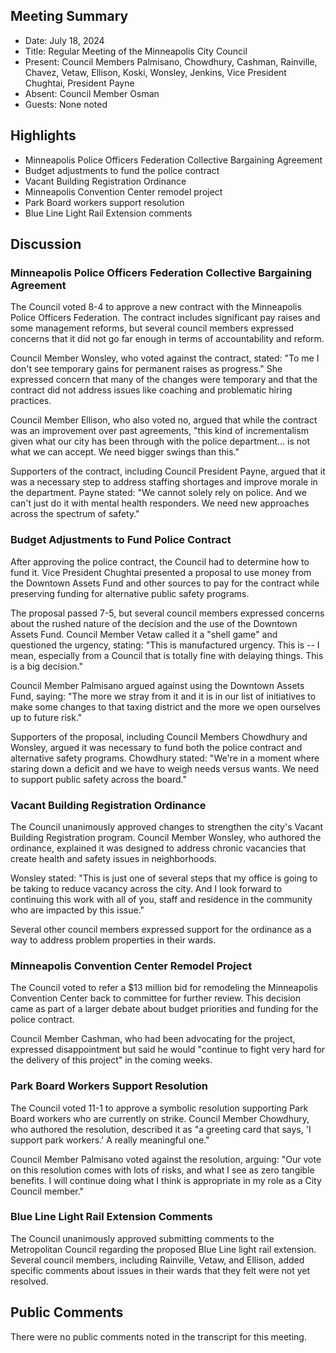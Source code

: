 ## Meeting Summary

- Date: July 18, 2024
- Title: Regular Meeting of the Minneapolis City Council
- Present: Council Members Palmisano, Chowdhury, Cashman, Rainville, Chavez, Vetaw, Ellison, Koski, Wonsley, Jenkins, Vice President Chughtai, President Payne
- Absent: Council Member Osman
- Guests: None noted

## Highlights

- Minneapolis Police Officers Federation Collective Bargaining Agreement
- Budget adjustments to fund the police contract
- Vacant Building Registration Ordinance
- Minneapolis Convention Center remodel project
- Park Board workers support resolution
- Blue Line Light Rail Extension comments

## Discussion

### Minneapolis Police Officers Federation Collective Bargaining Agreement

The Council voted 8-4 to approve a new contract with the Minneapolis Police Officers Federation. The contract includes significant pay raises and some management reforms, but several council members expressed concerns that it did not go far enough in terms of accountability and reform.

Council Member Wonsley, who voted against the contract, stated: "To me I don't see temporary gains for permanent raises as progress." She expressed concern that many of the changes were temporary and that the contract did not address issues like coaching and problematic hiring practices.

Council Member Ellison, who also voted no, argued that while the contract was an improvement over past agreements, "this kind of incrementalism given what our city has been through with the police department... is not what we can accept. We need bigger swings than this."

Supporters of the contract, including Council President Payne, argued that it was a necessary step to address staffing shortages and improve morale in the department. Payne stated: "We cannot solely rely on police. And we can't just do it with mental health responders. We need new approaches across the spectrum of safety."

### Budget Adjustments to Fund Police Contract 

After approving the police contract, the Council had to determine how to fund it. Vice President Chughtai presented a proposal to use money from the Downtown Assets Fund and other sources to pay for the contract while preserving funding for alternative public safety programs.

The proposal passed 7-5, but several council members expressed concerns about the rushed nature of the decision and the use of the Downtown Assets Fund. Council Member Vetaw called it a "shell game" and questioned the urgency, stating: "This is manufactured urgency. This is -- I mean, especially from a Council that is totally fine with delaying things. This is a big decision."

Council Member Palmisano argued against using the Downtown Assets Fund, saying: "The more we stray from it and it is in our list of initiatives to make some changes to that taxing district and the more we open ourselves up to future risk."

Supporters of the proposal, including Council Members Chowdhury and Wonsley, argued it was necessary to fund both the police contract and alternative safety programs. Chowdhury stated: "We're in a moment where staring down a deficit and we have to weigh needs versus wants. We need to support public safety across the board."

### Vacant Building Registration Ordinance

The Council unanimously approved changes to strengthen the city's Vacant Building Registration program. Council Member Wonsley, who authored the ordinance, explained it was designed to address chronic vacancies that create health and safety issues in neighborhoods.

Wonsley stated: "This is just one of several steps that my office is going to be taking to reduce vacancy across the city. And I look forward to continuing this work with all of you, staff and residence in the community who are impacted by this issue."

Several other council members expressed support for the ordinance as a way to address problem properties in their wards.

### Minneapolis Convention Center Remodel Project

The Council voted to refer a $13 million bid for remodeling the Minneapolis Convention Center back to committee for further review. This decision came as part of a larger debate about budget priorities and funding for the police contract.

Council Member Cashman, who had been advocating for the project, expressed disappointment but said he would "continue to fight very hard for the delivery of this project" in the coming weeks.

### Park Board Workers Support Resolution

The Council voted 11-1 to approve a symbolic resolution supporting Park Board workers who are currently on strike. Council Member Chowdhury, who authored the resolution, described it as "a greeting card that says, 'I support park workers.' A really meaningful one."

Council Member Palmisano voted against the resolution, arguing: "Our vote on this resolution comes with lots of risks, and what I see as zero tangible benefits. I will continue doing what I think is appropriate in my role as a City Council member."

### Blue Line Light Rail Extension Comments

The Council unanimously approved submitting comments to the Metropolitan Council regarding the proposed Blue Line light rail extension. Several council members, including Rainville, Vetaw, and Ellison, added specific comments about issues in their wards that they felt were not yet resolved.

## Public Comments

There were no public comments noted in the transcript for this meeting.

